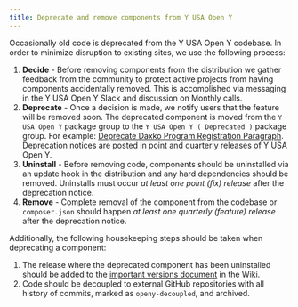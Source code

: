 ```yaml
---
title: Deprecate and remove components from Y USA Open Y
---
```


Occasionally old code is deprecated from the Y USA Open Y codebase. In order to minimize disruption to existing sites, we use the following process:

1. **Decide** -  Before removing components from the distribution we gather feedback from the community to protect active projects from having components accidentally removed. This is accomplished via messaging in the Y USA Open Y Slack and discussion on Monthly calls.
1. **Deprecate** - Once a decision is made, we notify users that the feature will be removed soon. The deprecated component is moved from the `Y USA Open Y` package group to the `Y USA Open Y ( Deprecated )` package group. For example: [Deprecate Daxko Program Registration Paragraph](https://github.com/open-y-subprojects/openy_features/pull/15/files). Deprecation notices are posted in point and quarterly releases of Y USA Open Y.
1. **Uninstall** - Before removing code, components should be uninstalled via an update hook in the distribution and any hard dependencies should be removed. Uninstalls must occur _at least one point (fix) release_ after the deprecation notice.
1. **Remove** - Complete removal of the component from the codebase or `composer.json` should happen _at least one quarterly (feature) release_ after the deprecation notice.

Additionally, the following housekeeping steps should be taken when deprecating a component:

1. The release where the deprecated component has been uninstalled should be added to the [important versions document](https://github.com/ymcatwincities/openy/wiki/Important-versions-for-upgrade-path) in the Wiki.
1. Code should be decoupled to external GitHub repositories with all history of commits, marked as `openy-decoupled`, and archived.
